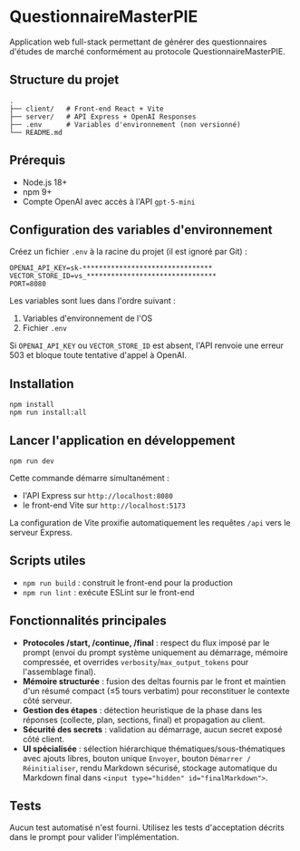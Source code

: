# QuestionnaireMasterPIE

Application web full-stack permettant de générer des questionnaires d'études de marché conformément au protocole QuestionnaireMasterPIE.

## Structure du projet

```
.
├── client/   # Front-end React + Vite
├── server/   # API Express + OpenAI Responses
├── .env      # Variables d'environnement (non versionné)
└── README.md
```

## Prérequis
- Node.js 18+
- npm 9+
- Compte OpenAI avec accès à l'API `gpt-5-mini`

## Configuration des variables d'environnement

Créez un fichier `.env` à la racine du projet (il est ignoré par Git) :

```
OPENAI_API_KEY=sk-********************************
VECTOR_STORE_ID=vs_********************************
PORT=8080
```

Les variables sont lues dans l'ordre suivant :
1. Variables d'environnement de l'OS
2. Fichier `.env`

Si `OPENAI_API_KEY` ou `VECTOR_STORE_ID` est absent, l'API renvoie une erreur 503 et bloque toute tentative d'appel à OpenAI.

## Installation

```
npm install
npm run install:all
```

## Lancer l'application en développement

```
npm run dev
```

Cette commande démarre simultanément :
- l'API Express sur `http://localhost:8080`
- le front-end Vite sur `http://localhost:5173`

La configuration de Vite proxifie automatiquement les requêtes `/api` vers le serveur Express.

## Scripts utiles

- `npm run build` : construit le front-end pour la production
- `npm run lint` : exécute ESLint sur le front-end

## Fonctionnalités principales

- **Protocoles /start, /continue, /final** : respect du flux imposé par le prompt (envoi du prompt système uniquement au démarrage, mémoire compressée, et overrides `verbosity`/`max_output_tokens` pour l'assemblage final).
- **Mémoire structurée** : fusion des deltas fournis par le front et maintien d'un résumé compact (≤5 tours verbatim) pour reconstituer le contexte côté serveur.
- **Gestion des étapes** : détection heuristique de la phase dans les réponses (collecte, plan, sections, final) et propagation au client.
- **Sécurité des secrets** : validation au démarrage, aucun secret exposé côté client.
- **UI spécialisée** : sélection hiérarchique thématiques/sous-thématiques avec ajouts libres, bouton unique `Envoyer`, bouton `Démarrer / Réinitialiser`, rendu Markdown sécurisé, stockage automatique du Markdown final dans `<input type="hidden" id="finalMarkdown">`.

## Tests

Aucun test automatisé n'est fourni. Utilisez les tests d'acceptation décrits dans le prompt pour valider l'implémentation.
